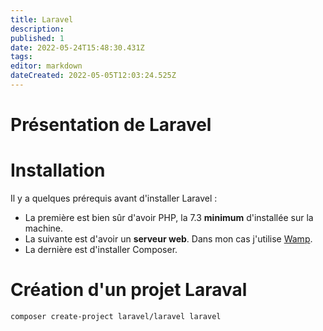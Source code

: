 ```yaml
---
title: Laravel
description: 
published: 1
date: 2022-05-24T15:48:30.431Z
tags: 
editor: markdown
dateCreated: 2022-05-05T12:03:24.525Z
---
```


# Présentation de Laravel


# Installation

Il y a quelques prérequis avant d'installer Laravel : 
- La première est bien sûr d'avoir PHP, la 7.3 **minimum** d'installée sur la machine.
- La suivante est d'avoir un **serveur web**. Dans mon cas j'utilise [Wamp](../work-environment/development/wamp.md).
- La dernière est d'installer Composer.


# Création d'un projet Laraval
```composer create-project laravel/laravel laravel```
